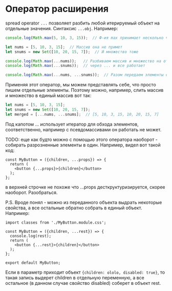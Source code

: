 # Оператор расширения

spread operator `...` позволяет разбить любой итерируемый объект на отдельные значения. Синтаксис `...obj`. Например:

```javascript
console.log(Math.max(5, 10, 3, 15));  // Ф-ия max принимает несколько чисел через запятую и только

let nums = [5, 10, 3, 15];  // Массив она не примет
let snums = new Set([10, 20, 15, 7]);  // И множество тоже

console.log(Math.max(...nums));   // Разбиваем массив и множество на отдельные элементы
console.log(Math.max(...snums));  // через ... и все работает

console.log(Math.max(...nums, ...snums));  // Разом передаем элементы обоих объектов
```

Применяя этот оператор, мы можем представлять себе, что просто пишем отдельные элементы. Поэтому можно, например, слить массив и множество в единый массив вот так:

```javascript
let nums = [5, 10, 3, 15];
let snums = new Set([10, 20, 15, 7]);
let merged = [...nums, ...snums];  // [5, 10, 3, 15, 10, 20, 15, 7]
```

Под капотом ... использует итератор для обхода элементов, соответственно, например с псевдомассивами он работать не может.



TODO: еще как будто можно с помощью этого оператора наоборот - собирать разрозненные элементы в один. Например, видел вот такой код:

```react
const MyButton = ({children, ...props}) => {
  return (
    <button {...props}>{children}</button>
  );
};
```

в верхней строчке не похоже что ...props десткруктуризируется, скорее наоборот. Разобраться.

P.S. Вроде понял - можно из переданного объекта выдрать некоторые свойства, а все остальные обратно собрать в единый объект. Например:

```react
import classes from './MyButton.module.css';

const MyButton = ({children, ...rest}) => {
  console.log(rest);
  return (
    <button {...rest}>{children}</button>
  );
};

export default MyButton;
```

Если в параметр приходит объект `{children: ololo, disabled: true}`, то такая запись выдерет children в отдельную переменную, а все остальное (в данном случае свойство disabled) соберет в объект rest.
